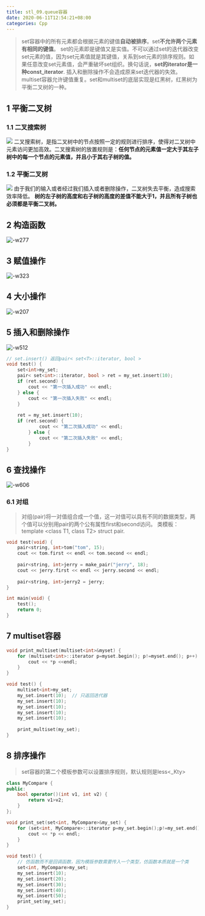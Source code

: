 ```yaml
---
title: stl_09.queue容器
date: 2020-06-11T12:54:21+08:00
categories: Cpp
---
```

> set容器中的所有元素都会根据元素的键值**自动被排序**。set**不允许两个元素有相同的键值**。
> set的元素即是键值又是实值。不可以通过set的迭代器改变set元素的值，因为set元素值就是其键值，关系到set元素的排序规则。如果任意改变set元素值，会严重破坏set组织。换句话说，**set的iterator是一种const_iterator**.
> 插入和删除操作不会造成原来set迭代器的失效。
> multiset容器允许键值重复。set和multiset的底层实现是红黑树，红黑树为平衡二叉树的一种。

## 1 平衡二叉树
### 1.1 二叉搜索树
![](media/15918514607902.jpg)
二叉搜索树，是指二叉树中的节点按照一定的规则进行排序，使得对二叉树中元素访问更加高效。二叉搜索树的放置规则是：**任何节点的元素值一定大于其左子树中的每一个节点的元素值，并且小于其右子树的值。**

### 1.2 平衡二叉树
![](media/15918515263122.jpg)
由于我们的输入或者经过我们插入或者删除操作，二叉树失去平衡，造成搜索效率降低。
**树的左子树的高度和右子树的高度的差值不能大于1，并且所有子树也必须都是平衡二叉树。**

## 2 构造函数
![-w277](media/15918516641000.jpg)

## 3 赋值操作
![-w323](media/15918516939469.jpg)

## 4 大小操作
![-w207](media/15918517125391.jpg)

## 5 插入和删除操作
![-w512](media/15918517485877.jpg)

```cpp
// set.insert() 返回pair< set<T>::iterator, bool >
void test() {
	set<int>my_set;
	pair< set<int>::iterator, bool > ret = my_set.insert(10);
	if (ret.second) {
		cout << "第一次插入成功" << endl;
	} else {
		cout << "第一次插入失败" << endl;
	}
	
	ret = my_set.insert(10);
	if (ret.second) {
			cout << "第二次插入成功" << endl;
		} else {
			cout << "第二次插入失败" << endl;
		}
}
```

## 6 查找操作
![-w606](media/15918518047482.jpg)

### 6.1 对组
> 对组(pair)将一对值组合成一个值，这一对值可以具有不同的数据类型，两个值可以分别用pair的两个公有属性first和second访问。
> 类模板：template <class T1, class T2> struct pair.

```cpp
void test(void) {
	pair<string, int>tom("tom", 15);
	cout << tom.first << endl << tom.second << endl;
	
	pair<string, int>jerry = make_pair("jerry", 18);
	cout << jerry.first << endl << jerry.second << endl;
	
	pair<string, int>jerry2 = jerry;
}

int main(void) {
	test();
	return 0;
}
```

## 7 multiset容器

```cpp
void print_multiset(multiset<int>&myset) {
	for (multiset<int>::iterator p=myset.begin(); p!=myset.end(); p++) {
		cout << *p <<endl;
	}
}

void test() {
	multiset<int>my_set;
	my_set.insert(10);  // 只返回迭代器
	my_set.insert(10);
	my_set.insert(10);
	my_set.insert(10);
	my_set.insert(10);
	
	print_multiset(my_set);
}
```

## 8 排序操作
> set容器的第二个模板参数可以设置排序规则，默认规则是less<_Kty>

```cpp
class MyCompare {
public:
	bool operator()(int v1, int v2) {
		return v1>v2;
	}
};

void print_set(set<int, MyCompare>&my_set) {
	for (set<int, MyCompare>::iterator p=my_set.begin();p!=my_set.end();p++) {
		cout << *p << endl;
	}
}

void test() {
	// 仿函数而不是回调函数，因为模版参数需要传入一个类型，仿函数本质就是一个类
	set<int, MyCompare>my_set;
	my_set.insert(10);
	my_set.insert(20);
	my_set.insert(30);
	my_set.insert(40);
	my_set.insert(50);
	print_set(my_set);
}
```